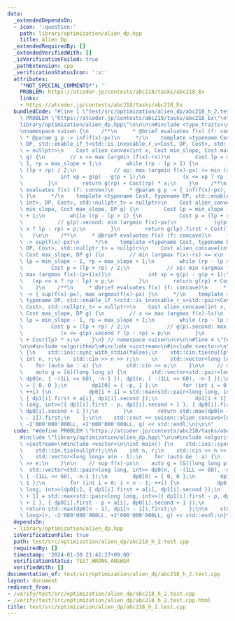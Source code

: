 ```yaml
---
data:
  _extendedDependsOn:
  - icon: ':question:'
    path: library/optimization/alien_dp.hpp
    title: Alien Dp
  _extendedRequiredBy: []
  _extendedVerifiedWith: []
  _isVerificationFailed: true
  _pathExtension: cpp
  _verificationStatusIcon: ':x:'
  attributes:
    '*NOT_SPECIAL_COMMENTS*': ''
    PROBLEM: https://atcoder.jp/contests/abc218/tasks/abc218_Ex
    links:
    - https://atcoder.jp/contests/abc218/tasks/abc218_Ex
  bundledCode: "#line 1 \"test/src/optimization/alien_dp/abc218_h_2.test.cpp\"\n#define\
    \ PROBLEM \"https://atcoder.jp/contests/abc218/tasks/abc218_Ex\"\n\n#line 1 \"\
    library/optimization/alien_dp.hpp\"\n\n\n\n#include <type_traits>\n#include <utility>\n\
    \nnamespace suisen {\n    /**\n     * @brief evaluates f(x) (f: convex)\n    \
    \ * @param g p -> inf(f(x)-px)\n     */\n    template <typename Cost, typename\
    \ DP, std::enable_if_t<std::is_invocable_r_v<Cost, DP, Cost>, std::nullptr_t>\
    \ = nullptr>\n    Cost alien_convex(int x, Cost min_slope, Cost max_slope, DP\
    \ g) {\n        // x <= max (argmin (f(x)-rx))\n        Cost lp = min_slope -\
    \ 1, rp = max_slope + 1;\n        while (rp - lp > 1) {\n            Cost p =\
    \ (lp + rp) / 2;\n            // xp: max (argmin f(x)-px) (= min (argmin f(x)-(p+1)x))\n\
    \            int xp = g(p) - g(p + 1);\n            (x <= xp ? rp : lp) = p;\n\
    \        }\n        return g(rp) + Cost(rp) * x;\n    }\n    /**\n     * @brief\
    \ evaluates f(x) (f: convex)\n     * @param g p -> { inf(f(x)-px), min argmin(f(x)-px)\
    \ }\n     */\n    template <typename Cost, typename DP, std::enable_if_t<std::is_invocable_r_v<std::pair<Cost,\
    \ int>, DP, Cost>, std::nullptr_t> = nullptr>\n    Cost alien_convex(int x, Cost\
    \ min_slope, Cost max_slope, DP g) {\n        Cost lp = min_slope - 1, rp = max_slope\
    \ + 1;\n        while (rp - lp > 1) {\n            Cost p = (lp + rp) / 2;\n \
    \           // g(p).second: min (argmin f(x)-px)\n            (g(p).second <=\
    \ x ? lp : rp) = p;\n        }\n        return g(lp).first + Cost(lp) * x;\n \
    \   }\n\n    /**\n     * @brief evaluates f(x) (f: concave)\n     * @param g p\
    \ -> sup(f(x)-px)\n     */\n    template <typename Cost, typename DP, std::enable_if_t<std::is_invocable_r_v<Cost,\
    \ DP, Cost>, std::nullptr_t> = nullptr>\n    Cost alien_concave(int x, Cost min_slope,\
    \ Cost max_slope, DP g) {\n        // min (argmax f(x)-rx) <= x\n        Cost\
    \ lp = min_slope - 1, rp = max_slope + 1;\n        while (rp - lp > 1) {\n   \
    \         Cost p = (lp + rp) / 2;\n            // xp: min (argmax f(x)-px) (=\
    \ max (argmax f(x)-(p+1)x))\n            int xp = g(p) - g(p + 1);\n         \
    \   (xp <= x ? rp : lp) = p;\n        }\n        return g(rp) + Cost(rp) * x;\n\
    \    }\n    /**\n     * @brief evaluates f(x) (f: concave)\n     * @param g p\
    \ -> { sup(f(x)-px), max argmax(f(x)-px) }\n     */\n    template <typename Cost,\
    \ typename DP, std::enable_if_t<std::is_invocable_r_v<std::pair<Cost, int>, DP,\
    \ Cost>, std::nullptr_t> = nullptr>\n    Cost alien_concave(int x, Cost min_slope,\
    \ Cost max_slope, DP g) {\n        // x <= max (argmax f(x)-lx)\n        Cost\
    \ lp = min_slope - 1, rp = max_slope + 1;\n        while (rp - lp > 1) {\n   \
    \         Cost p = (lp + rp) / 2;\n            // g(p).second: max (argmax f(x)-px)\n\
    \            (x <= g(p).second ? lp : rp) = p;\n        }\n        return g(lp).first\
    \ + Cost(lp) * x;\n    }\n} // namespace suisen\n\n\n\n#line 4 \"test/src/optimization/alien_dp/abc218_h_2.test.cpp\"\
    \n\n#include <algorithm>\n#include <iostream>\n#include <vector>\n\nint main()\
    \ {\n    std::ios::sync_with_stdio(false);\n    std::cin.tie(nullptr);\n\n   \
    \ int n, r;\n    std::cin >> n >> r;\n    \n    std::vector<long long> a(n - 1);\n\
    \    for (auto &e : a) {\n        std::cin >> e;\n    }\n\n    // sup f(x)-px\n\
    \    auto g = [&](long long p) {\n        std::vector<std::pair<long long, int>>\
    \ dp0(n, { -(1LL << 60), -n-1 }), dp1(n, { -(1LL << 60), -n-1 });\n        dp0[0]\
    \ = { 0, 0 };\n        dp1[0] = { -p, 1 };\n        for (int i = 0; i < n - 1;\
    \ ++i) {\n            dp0[i + 1] = std::max<std::pair<long long, int>>(dp0[i],\
    \ { dp1[i].first + a[i], dp1[i].second });\n            dp1[i + 1] = std::max<std::pair<long\
    \ long, int>>({ dp1[i].first - p, dp1[i].second + 1 }, { dp0[i].first - p + a[i],\
    \ dp0[i].second + 1 });\n        }\n        return std::max(dp0[n - 1], dp1[n\
    \ - 1]).first;\n    };\n\n    std::cout << suisen::alien_concave<long long>(r,\
    \ -2'000'000'000LL, +2'000'000'000LL, g) << std::endl;\n}\n\n"
  code: "#define PROBLEM \"https://atcoder.jp/contests/abc218/tasks/abc218_Ex\"\n\n\
    #include \"library/optimization/alien_dp.hpp\"\n\n#include <algorithm>\n#include\
    \ <iostream>\n#include <vector>\n\nint main() {\n    std::ios::sync_with_stdio(false);\n\
    \    std::cin.tie(nullptr);\n\n    int n, r;\n    std::cin >> n >> r;\n    \n\
    \    std::vector<long long> a(n - 1);\n    for (auto &e : a) {\n        std::cin\
    \ >> e;\n    }\n\n    // sup f(x)-px\n    auto g = [&](long long p) {\n      \
    \  std::vector<std::pair<long long, int>> dp0(n, { -(1LL << 60), -n-1 }), dp1(n,\
    \ { -(1LL << 60), -n-1 });\n        dp0[0] = { 0, 0 };\n        dp1[0] = { -p,\
    \ 1 };\n        for (int i = 0; i < n - 1; ++i) {\n            dp0[i + 1] = std::max<std::pair<long\
    \ long, int>>(dp0[i], { dp1[i].first + a[i], dp1[i].second });\n            dp1[i\
    \ + 1] = std::max<std::pair<long long, int>>({ dp1[i].first - p, dp1[i].second\
    \ + 1 }, { dp0[i].first - p + a[i], dp0[i].second + 1 });\n        }\n       \
    \ return std::max(dp0[n - 1], dp1[n - 1]).first;\n    };\n\n    std::cout << suisen::alien_concave<long\
    \ long>(r, -2'000'000'000LL, +2'000'000'000LL, g) << std::endl;\n}\n\n"
  dependsOn:
  - library/optimization/alien_dp.hpp
  isVerificationFile: true
  path: test/src/optimization/alien_dp/abc218_h_2.test.cpp
  requiredBy: []
  timestamp: '2024-01-30 21:41:27+09:00'
  verificationStatus: TEST_WRONG_ANSWER
  verifiedWith: []
documentation_of: test/src/optimization/alien_dp/abc218_h_2.test.cpp
layout: document
redirect_from:
- /verify/test/src/optimization/alien_dp/abc218_h_2.test.cpp
- /verify/test/src/optimization/alien_dp/abc218_h_2.test.cpp.html
title: test/src/optimization/alien_dp/abc218_h_2.test.cpp
---
```

